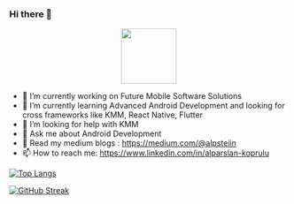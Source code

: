 ### Hi there 👋
<div id="header" align="center">
  <img src="https://media.giphy.com/media/M9gbBd9nbDrOTu1Mqx/giphy.gif" width="100"/>
</div>

- 🔭 I’m currently working on Future Mobile Software Solutions
- 🌱 I’m currently learning Advanced Android Development and looking for cross frameworks like KMM, React Native, Flutter
- 🤔 I’m looking for help with KMM
- 💬 Ask me about Android Development
- 💼 Read my medium blogs : https://medium.com/@alpsteiin
- 📫 How to reach me: https://www.linkedin.com/in/alparslan-koprulu

[![Top Langs](https://github-readme-stats.vercel.app/api/top-langs/?username=kprl884&layout=compact&theme=vision-friendly-dark)](https://github.com/anuraghazra/github-readme-stats)

[![GitHub Streak](http://github-readme-streak-stats.herokuapp.com?user=kprl884&theme=dark&background=000000)](https://git.io/streak-stats)
